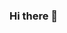 ### Hi there 👋

<!--
**lucasampaiox/lucasampaiox** is a ✨ _special_ ✨ repository because its `README.md` (this file) appears on your GitHub profile.

Here are some ideas to get you started:

 🚀 Skills in python, tailwind, html, javascript 
- 🌱 Learning and practicing TensorFlow, OpenCV 
- 🎯 Studying Unity, godot and deeping in the above technologies 
- 🤔 I’m looking for help with ...
- 💬 Ask me about Love
- 📫 How to reach me: ...
- 😄 Pronouns: ...
- ⚡ Fun fact: ...
-->
